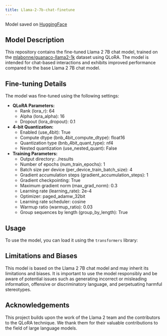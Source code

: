 ```yaml
---
title: Llama-2-7b-chat-finetune
---
```

Model saved on [HuggingFace](https://huggingface.co/atharv0808/Llama-2-7b-chat-finetune)
## Model Description

This repository contains the fine-tuned Llama 2 7B chat model, trained on the [mlabonne/guanaco-llama2-1k](https://huggingface.co/datasets/mlabonne/guanaco-llama2-1k) dataset using QLoRA. The model is intended for chat-based interactions and exhibits improved performance compared to the base Llama 2 7B chat model.

## Fine-tuning Details

The model was fine-tuned using the following settings:

- **QLoRA Parameters:**
    - Rank (lora_r): 64
    - Alpha (lora_alpha): 16
    - Dropout (lora_dropout): 0.1
- **4-bit Quantization:**
    - Enabled (use_4bit): True
    - Compute dtype (bnb_4bit_compute_dtype): float16
    - Quantization type (bnb_4bit_quant_type): nf4
    - Nested quantization (use_nested_quant): False
- **Training Parameters:**
    - Output directory: ./results
    - Number of epochs (num_train_epochs): 1
    - Batch size per device (per_device_train_batch_size): 4
    - Gradient accumulation steps (gradient_accumulation_steps): 1
    - Gradient checkpointing: True
    - Maximum gradient norm (max_grad_norm): 0.3
    - Learning rate (learning_rate): 2e-4
    - Optimizer: paged_adamw_32bit
    - Learning rate scheduler: cosine
    - Warmup ratio (warmup_ratio): 0.03
    - Group sequences by length (group_by_length): True

## Usage

To use the model, you can load it using the `transformers` library:

## Limitations and Biases

This model is based on the Llama 2 7B chat model and may inherit its limitations and biases. It is important to use the model responsibly and be aware of potential issues such as generating incorrect or misleading information, offensive or discriminatory language, and perpetuating harmful stereotypes.

## Acknowledgements

This project builds upon the work of the Llama 2 team and the contributors to the QLoRA technique. We thank them for their valuable contributions to the field of large language models.
